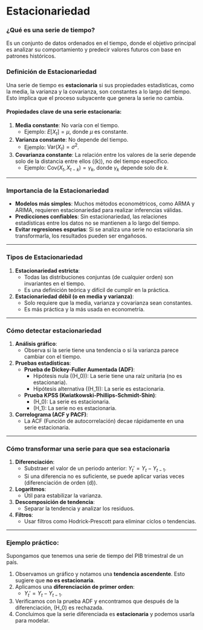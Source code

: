 # **Estacionariedad**

### **¿Qué es una serie de tiempo?**
Es un conjunto de datos ordenados en el tiempo, donde el objetivo principal es analizar su comportamiento y predecir valores futuros con base en patrones históricos.

### **Definición de Estacionariedad**
Una serie de tiempo es **estacionaria** si sus propiedades estadísticas, como la media, la varianza y la covarianza, son constantes a lo largo del tiempo. Esto implica que el proceso subyacente que genera la serie no cambia.

#### **Propiedades clave de una serie estacionaria:**
1. **Media constante**: No varía con el tiempo.
   - Ejemplo: $E[X_t] = \mu$, donde $\mu$ es constante.
2. **Varianza constante**: No depende del tiempo.
   - Ejemplo: $\text{Var}(X_t) = \sigma^2$.
3. **Covarianza constante**: La relación entre los valores de la serie depende solo de la distancia entre ellos (\(k\)), no del tiempo específico.
   - Ejemplo: $\text{Cov}(X_t, X_{t-k}) = \gamma_k$, donde $\gamma_k$ depende solo de $k$.

---

### **Importancia de la Estacionariedad**
- **Modelos más simples**: Muchos métodos econométricos, como ARMA y ARIMA, requieren estacionariedad para realizar inferencias válidas.
- **Predicciones confiables**: Sin estacionariedad, las relaciones estadísticas entre los datos no se mantienen a lo largo del tiempo.
- **Evitar regresiones espurias**: Si se analiza una serie no estacionaria sin transformarla, los resultados pueden ser engañosos.

---

### **Tipos de Estacionariedad**
1. **Estacionariedad estricta**:
   - Todas las distribuciones conjuntas (de cualquier orden) son invariantes en el tiempo.
   - Es una definición teórica y difícil de cumplir en la práctica.
2. **Estacionariedad débil (o en media y varianza)**:
   - Solo requiere que la media, varianza y covarianza sean constantes.
   - Es más práctica y la más usada en econometría.

---

### **Cómo detectar estacionariedad**
1. **Análisis gráfico**:
   - Observa si la serie tiene una tendencia o si la varianza parece cambiar con el tiempo.
2. **Pruebas estadísticas**:
   - **Prueba de Dickey-Fuller Aumentada (ADF)**:
     - Hipótesis nula (\(H_0\)): La serie tiene una raíz unitaria (no es estacionaria).
     - Hipótesis alternativa (\(H_1\)): La serie es estacionaria.
   - **Prueba KPSS (Kwiatkowski-Phillips-Schmidt-Shin)**:
     - \(H_0\): La serie es estacionaria.
     - \(H_1\): La serie no es estacionaria.
3. **Correlograma (ACF y PACF)**:
   - La ACF (Función de autocorrelación) decae rápidamente en una serie estacionaria.

---

### **Cómo transformar una serie para que sea estacionaria**
1. **Diferenciación**:
   - Substraer el valor de un periodo anterior: $Y_t' = Y_t - Y_{t-1}$.
   - Si una diferencia no es suficiente, se puede aplicar varias veces (diferenciación de orden \(d\)).
2. **Logaritmos**:
   - Útil para estabilizar la varianza.
3. **Descomposición de tendencia**:
   - Separar la tendencia y analizar los residuos.
4. **Filtros**:
   - Usar filtros como Hodrick-Prescott para eliminar ciclos o tendencias.

---

### **Ejemplo práctico:**
Supongamos que tenemos una serie de tiempo del PIB trimestral de un país. 

1. Observamos un gráfico y notamos una **tendencia ascendente**. Esto sugiere que **no es estacionaria**.
2. Aplicamos una **diferenciación de primer orden**:
   - $Y_t' = Y_t - Y_{t-1}$.
3. Verificamos con la prueba ADF y encontramos que después de la diferenciación, \(H_0\) es rechazada.
4. Concluimos que la serie diferenciada es **estacionaria** y podemos usarla para modelar.


